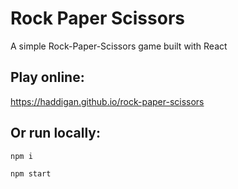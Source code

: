 # Rock Paper Scissors

A simple Rock-Paper-Scissors game built with React

## Play online:

https://haddigan.github.io/rock-paper-scissors

## Or run locally:

```sh
npm i
```

```sh
npm start
```
